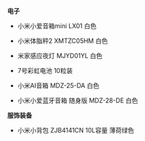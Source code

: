 **电子**

- 小米小爱音箱mini LX01 白色

- 小米体脂秤2 XMTZC05HM 白色

- 米家感应夜灯 MJYD01YL 白色

- 7号彩虹电池 10粒装

- 小米AI音箱 MDZ-25-DA 白色

- 小米小爱蓝牙音箱 随身版 MDZ-28-DE 白色


**服饰装备**

- 小米小背包 ZJB4141CN 10L容量 薄荷绿色